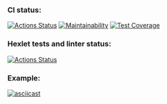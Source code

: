 ### CI status:
[![Actions Status](https://github.com/MihailGit87/java-project-71/workflows/Java%20CI/badge.svg)](https://github.com/MihailGit87/java-project-71/actions)
[![Maintainability](https://api.codeclimate.com/v1/badges/e57dbe07772414a7871e/maintainability)](https://codeclimate.com/github/MihailGit87/java-project-71/maintainability)
[![Test Coverage](https://api.codeclimate.com/v1/badges/e57dbe07772414a7871e/test_coverage)](https://codeclimate.com/github/MihailGit87/java-project-71/test_coverage)

### Hexlet tests and linter status:
[![Actions Status](https://github.com/MihailGit87/java-project-71/workflows/hexlet-check/badge.svg)](https://github.com/MihailGit87/java-project-71/actions)

### Example:
[![asciicast](https://asciinema.org/a/y1SF4AuE8kpEWp1bF6CXOvk9Q.svg)](https://asciinema.org/a/y1SF4AuE8kpEWp1bF6CXOvk9Q)
